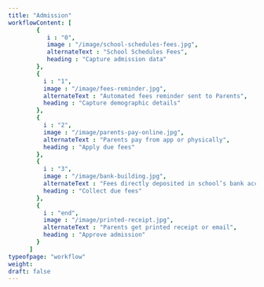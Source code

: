 ```yaml
---
title: "Admission"
workflowContent: [
        {
           i : "0",
           image : "/image/school-schedules-fees.jpg",
           alternateText : "School Schedules Fees",
           heading : "Capture admission data"
        },
        {
          i : "1",
          image : "/image/fees-reminder.jpg",
          alternateText : "Automated fees reminder sent to Parents",
          heading : "Capture demographic details"    
        },
        {
          i : "2",
          image : "/image/parents-pay-online.jpg",
          alternateText : "Parents pay from app or physically",
          heading : "Apply due fees"
        },
        {
          i : "3",
          image : "/image/bank-building.jpg",
          alternateText : "Fees directly deposited in school’s bank account",
          heading : "Collect due fees"
        },
        {
          i : "end",
          image : "/image/printed-receipt.jpg",
          alternateText : "Parents get printed receipt or email",
          heading : "Approve admission"
        }
      ] 
typeofpage: "workflow"
weight:
draft: false
---
```


